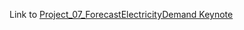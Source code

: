 Link to [Project_07_ForecastElectricityDemand Keynote](https://www.canva.com/design/DAE-Wfrudms/h6pBLnByL7gIMtchGIMZ3A/view?utm_content=DAE-Wfrudms&utm_campaign=designshare&utm_medium=link&utm_source=publishsharelink)
